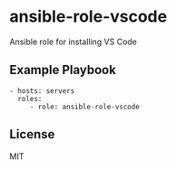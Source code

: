 ansible-role-vscode
=========

Ansible role for installing VS Code

Example Playbook
----------------

    - hosts: servers
      roles:
         - role: ansible-role-vscode

License
-------

MIT
